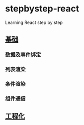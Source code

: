 # stepbystep-react

Learning React step by step

## [基础](./foundation)

### 数据及事件绑定

### 列表渲染

### 条件渲染

### 组件通信

## [工程化](./engineer)


